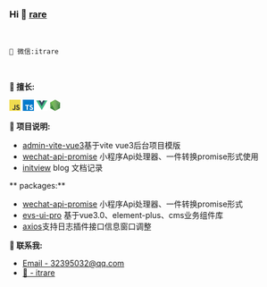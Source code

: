 <!--
 * @Descripttion: 
 * @version: 
 * @Author: Zhonglai
 * @Date: 2020-08-05 23:12:22
 * @LastEditTime: 2020-09-06 14:42:23
-->


### Hi 👋 [rare]() 
<!-- `-------寻求亮点-----` -->

<!-- [![my github stats](https://github-readme-stats.vercel.app/api?username=luzhonglai&show_icons=true&hide_border=true)]() -->

<br/>
  
    🌱 微信:itrare     
    
<br/>


<!-- **📖 事情:** 

 Vue2源码解析 、重学javascript -->



**📝 擅长:**  

  <code><img height="20" src="https://raw.githubusercontent.com/github/explore/80688e429a7d4ef2fca1e82350fe8e3517d3494d/topics/javascript/javascript.png"></code>
  <code><img height="20" src="https://raw.githubusercontent.com/github/explore/80688e429a7d4ef2fca1e82350fe8e3517d3494d/topics/typescript/typescript.png"></code>
  <code><img height="20" src="https://raw.githubusercontent.com/github/explore/80688e429a7d4ef2fca1e82350fe8e3517d3494d/topics/vue/vue.png"></code>
  <code><img height="20" src="https://raw.githubusercontent.com/github/explore/80688e429a7d4ef2fca1e82350fe8e3517d3494d/topics/nodejs/nodejs.png"></code>

**🚌 项目说明:**

+ [admin-vite-vue3](https://github.com/luzhonglai/admin-vite-vue3)基于vite vue3后台项目模版 
+ [wechat-api-promise](https://github.com/luzhonglai/wechat-api-promise) 小程序Api处理器、一件转换promise形式使用
+ [initview]() blog 文档记录

** packages:**
+ [wechat-api-promise](https://www.npmjs.com/package/wechat-api-promise) 小程序Api处理器、一件转换promise形式
+ [evs-ui-pro](https://www.npmjs.com/package/evs-components-pro) 基于vue3.0、element-plus、cms业务组件库
+ [axios]()支持日志插件接口信息窗口调整

**📮 联系我:** 

- [Email - 32395032@qq.com](32395032@qq.com)
- [💬  - itrare]()






